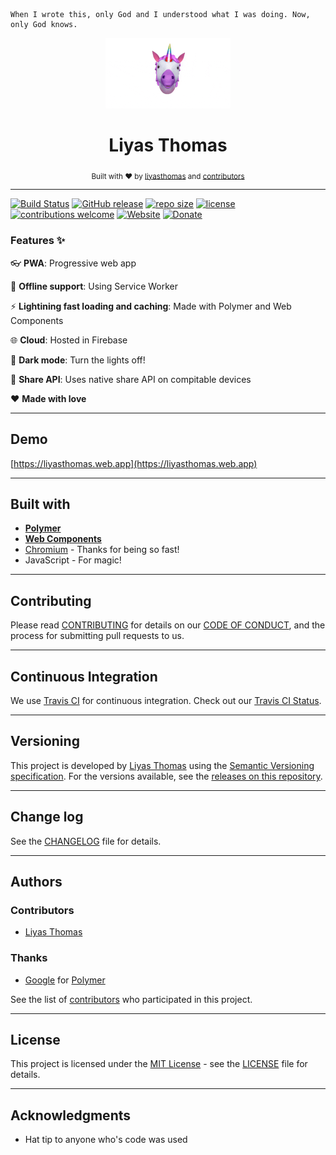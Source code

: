 ```
When I wrote this, only God and I understood what I was doing. Now, only God knows.
```
<div align="center">
  <a href="https://liyas-thomas.firebaseapp.com"><img src="https://raw.githubusercontent.com/liyasthomas/templates/master/assets/logo.gif" alt="Liyas Thomas" width="200"></a>
  <br>
  <h1>Liyas Thomas</h1>
  <sub>Built with ❤︎ by
  <a href="https://github.com/liyasthomas">liyasthomas</a> and
  <a href="https://github.com/liyasthomas/website/graphs/contributors">contributors</a>
	</sub>
</div>

---

[![Build Status](https://travis-ci.org/liyasthomas/website.svg?branch=master)](https://travis-ci.org/liyasthomas/website) [![GitHub release](https://img.shields.io/github/release/liyasthomas/website/all.svg)](https://github.com/liyasthomas/website/releases/latest) [![repo size](https://img.shields.io/github/repo-size/liyasthomas/website.svg)](https://github.com/liyasthomas/website/archive/master.zip) [![license](https://img.shields.io/github/license/liyasthomas/website.svg)](https://github.com/liyasthomas/website/blob/master/LICENSE) [![contributions welcome](https://img.shields.io/badge/contributions-welcome-brightgreen.svg?style=flat)](https://github.com/liyasthomas/website/issues) [![Website](https://img.shields.io/website-up-down-green-red/https/shields.io.svg?label=website)](https://liyas-thomas.firebaseapp.com) [![Donate](https://img.shields.io/badge/$-donate-ff69b4.svg)](https://www.paypal.me/liyascthomas)

### Features :sparkles:

:eyeglasses: **PWA**: Progressive web app

:electric_plug: **Offline support**: Using Service Worker

:zap: **Lightining fast loading and caching**: Made with Polymer and Web Components

:globe_with_meridians: **Cloud**: Hosted in Firebase

:crescent_moon: **Dark mode**: Turn the lights off!

:see_no_evil: **Share API**: Uses native share API on compitable devices

:heart: **Made with love**

---

## Demo

[https://liyasthomas.web.app](https://liyasthomas.web.app)

---

## Built with

* **[Polymer](https://polymer-project.org)**
* **[Web Components](https://webcomponents.org)**
* [Chromium](https://github.com/chromium/chromium) - Thanks for being so fast!
* JavaScript - For magic!

---

## Contributing

Please read [CONTRIBUTING](CONTRIBUTING.md) for details on our [CODE OF CONDUCT](CODE_OF_CONDUCT.md), and the process for submitting pull requests to us.

---

## Continuous Integration

We use [Travis CI](https://travis-ci.com) for continuous integration. Check out our [Travis CI Status](https://travis-ci.org/liyasthomas/liyasthomas).

---

## Versioning

This project is developed by [Liyas Thomas](https://github.com/liyasthomas) using the [Semantic Versioning specification](https://semver.org). For the versions available, see the [releases on this repository](https://github.com/liyasthomas/liyasthomas/releases).

---

## Change log

See the [CHANGELOG](CHANGELOG.md) file for details.

---

## Authors

### Contributors
* [Liyas Thomas](https://github.com/liyasthomas)

### Thanks
* [Google](https://www.google.com) for [Polymer](https://polymer-project.org)

See the list of [contributors](https://github.com/liyasthomas/liyasthomas/graphs/contributors) who participated in this project.

---

## License

This project is licensed under the [MIT License](https://opensource.org/licenses/MIT) - see the [LICENSE](LICENSE) file for details.

---

## Acknowledgments

* Hat tip to anyone who's code was used
